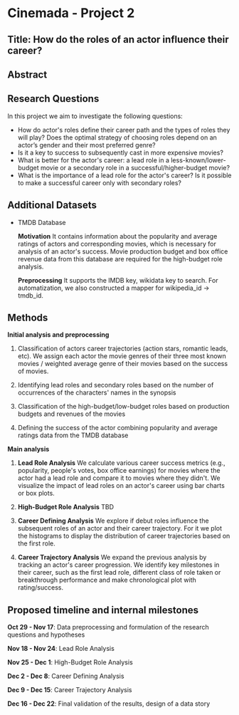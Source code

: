 # Cinemada - Project 2
## Title: How do the roles of an actor influence their career?
## Abstract
## Research Questions
In this project we aim to investigate the following questions:
- How do actor's roles define their career path and the types of roles they will play? Does the optimal strategy of choosing roles depend on an actor’s gender and their most preferred genre?
- Is it a key to success to subsequently cast in more expensive movies?
- What is better for the actor's career: a lead role in a less-known/lower-budget movie or a secondary role in a successful/higher-budget movie?
- What is the importance of a lead role for the actor's career? Is it possible to make a successful career only with secondary roles?
## Additional Datasets
- TMDB Database

  **Motivation** It contains information about the popularity and average ratings of actors and corresponding movies, which is necessary for analysis of an actor's success. Movie production budget and box office revenue data from this database are required for the high-budget role analysis.

  **Preprocessing** 
  It supports the IMDB key, wikidata key to search. For automatization, we also constructed a mapper for wikipedia_id -> tmdb_id.


## Methods
**Initial analysis and preprocessing**

1. Classification of actors career trajectories (action stars, romantic leads, etc). We assign each actor the movie genres of their three most known movies / weighted average genre of their movies based on the success of movies.

2. Identifying lead roles and secondary roles  based on the number of occurrences of the characters' names in the synopsis

3. Classification of the high-budget/low-budget roles based on production budgets and revenues of the movies 

4. Defining the success of the actor combining popularity and average ratings data from the TMDB database

**Main analysis**

1. **Lead Role Analysis** We calculate various career success metrics (e.g., popularity, people's votes, box office earnings) for movies where the actor had a lead role and compare it to movies where they didn't. We visualize the impact of lead roles on an actor's career using bar charts or box plots.

2. **High-Budget Role Analysis** TBD
3. **Career Defining Analysis** We explore if debut roles influence the subsequent roles of an actor and their career trajectory. For it we plot the histograms to display the distribution of career trajectories based on the first role.

4. **Career Trajectory Analysis** We expand the previous analysis by tracking an actor's career progression. We identify key milestones in their career, such as the first lead role, different class of role taken or breakthrough performance and make chronological plot with rating/success.

## Proposed timeline and internal milestones

**Oct 29 - Nov 17**: Data preprocessing and formulation of the research questions and hypotheses

**Nov 18 - Nov 24**: Lead Role Analysis

**Nov 25 - Dec 1**: High-Budget Role Analysis

**Dec 2 - Dec 8**: Career Defining Analysis

**Dec 9 - Dec 15**: Career Trajectory Analysis

**Dec 16 - Dec 22**: Final validation of the results, design of a data story




